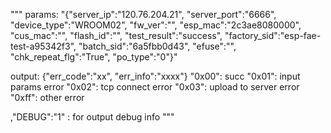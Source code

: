"""
params:
"{\"server_ip\":\"120.76.204.21\", \"server_port\":\"6666\", \"device_type\":\"WROOM02\", \"fw_ver\":\"\", \"esp_mac\":\"2c3ae8080000\", \"cus_mac\":\"\", \"flash_id\":\"\", \"test_result\":\"success\", \"factory_sid\":\"esp-fae-test-a95342f3\", \"batch_sid\":\"6a5fbb0d43\", \"efuse\":\"\", \"chk_repeat_flg\":\"True\", \"po_type\":\"0\"}"

output:
{"err_code":"xx", "err_info":"xxxx"}
"0x00": succ
"0x01": input params error
"0x02": tcp connect error
"0x03": upload to server error
"0xff": other error


,\"DEBUG\":\"1\" : for output debug info
"""

